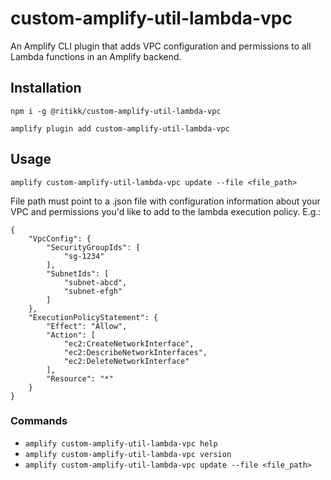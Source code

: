 # custom-amplify-util-lambda-vpc

An Amplify CLI plugin that adds VPC configuration and permissions to all Lambda functions in an Amplify backend.

## Installation

```
npm i -g @ritikk/custom-amplify-util-lambda-vpc

amplify plugin add custom-amplify-util-lambda-vpc
```

## Usage
`amplify custom-amplify-util-lambda-vpc update --file <file_path>`

File path must point to a .json file with configuration information about your VPC and permissions you'd like to add to the lambda execution policy. E.g.:
```
{
    "VpcConfig": {
        "SecurityGroupIds": [
            "sg-1234"
        ],
        "SubnetIds": [
            "subnet-abcd",
            "subnet-efgh"
        ]
    },
    "ExecutionPolicyStatement": {
        "Effect": "Allow",
        "Action": [
            "ec2:CreateNetworkInterface",
            "ec2:DescribeNetworkInterfaces",
            "ec2:DeleteNetworkInterface"
        ],
        "Resource": "*"
    }
}
```

### Commands
- `amplify custom-amplify-util-lambda-vpc help`
- `amplify custom-amplify-util-lambda-vpc version`
- `amplify custom-amplify-util-lambda-vpc update --file <file_path>`


